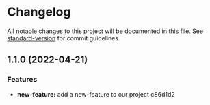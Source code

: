 # Changelog

All notable changes to this project will be documented in this file. See [standard-version](https://github.com/conventional-changelog/standard-version) for commit guidelines.

## 1.1.0 (2022-04-21)


### Features

* **new-feature:** add a new-feature to our project c86d1d2
